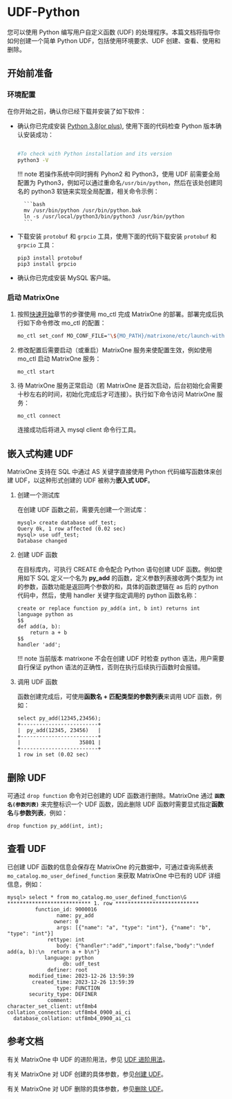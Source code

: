 # UDF-Python

您可以使用 Python 编写用户自定义函数 (UDF) 的处理程序。本篇文档将指导你如何创建一个简单 Python UDF，包括使用环境要求、UDF 创建、查看、使用和删除。

## 开始前准备

### 环境配置

在你开始之前，确认你已经下载并安装了如下软件：

- 确认你已完成安装 [Python 3.8(or plus)](https://www.python.org/downloads/), 使用下面的代码检查 Python 版本确认安装成功：

    ```bash

    #To check with Python installation and its version
    python3 -V

    ```

    !!! note
        若操作系统中同时拥有 Pyhon2 和 Python3，使用 UDF 前需要全局配置为 Python3，例如可以通过重命名`/usr/bin/python`，然后在该处创建同名的 python3 软链来实现全局配置，相关命令示例：

        ```bash
        mv /usr/bin/python /usr/bin/python.bak
        ln -s /usr/local/python3/bin/python3 /usr/bin/python
        ```

- 下载安装 `protobuf` 和 `grpcio` 工具，使用下面的代码下载安装 `protobuf` 和 `grpcio` 工具：

    ```
    pip3 install protobuf
    pip3 install grpcio
    ```

- 确认你已完成安装 MySQL 客户端。

### 启动 MatrixOne

1. 按照[快速开始](../../Get-Started/install-standalone-matrixone.md)章节的步骤使用 mo_ctl 完成 MatrixOne 的部署。部署完成后执行如下命令修改 mo_ctl 的配置：

    ```bash
    mo_ctl set_conf MO_CONF_FILE="\${MO_PATH}/matrixone/etc/launch-with-python-udf-server/launch.toml"
    ```

2. 修改配置后需要启动（或重启）MatrixOne 服务来使配置生效，例如使用 mo_ctl 启动 MatrixOne 服务：

    ```bash
    mo_ctl start
    ```

3. 待 MatrixOne 服务正常启动（若 MatrixOne 是首次启动，后台初始化会需要十秒左右的时间，初始化完成后才可连接）。执行如下命令访问 MatrixOne 服务：

    ```
    mo_ctl connect
    ```

    连接成功后将进入 mysql client 命令行工具。

## 嵌入式构建 UDF

MatrixOne 支持在 SQL 中通过 AS 关键字直接使用 Python 代码编写函数体来创建 UDF，以这种形式创建的 UDF 被称为**嵌入式 UDF**。

1. 创建一个测试库

    在创建 UDF 函数之前，需要先创建一个测试库：

    ```mysql
    mysql> create database udf_test;
    Query 0k, 1 row affected (0.02 sec)
    mysql> use udf_test;
    Database changed
    ```

2. 创建 UDF 函数

    在目标库内，可执行 CREATE 命令配合 Python 语句创建 UDF 函数。例如使用如下 SQL 定义一个名为 **py_add** 的函数，定义参数列表接收两个类型为 int 的参数，函数功能是返回两个参数的和，具体的函数逻辑在 as 后的 python 代码中，然后，使用 handler 关键字指定调用的 python 函数名称：

    ```mysql
    create or replace function py_add(a int, b int) returns int language python as 
    $$
    def add(a, b):
        return a + b
    $$
    handler 'add';
    ```

    !!! note
        当前版本 matrixone 不会在创建 UDF 时检查 python 语法，用户需要自行保证 python 语法的正确性，否则在执行后续执行函数时会报错。

3. 调用 UDF 函数

    函数创建完成后，可使用**函数名 + 匹配类型的参数列表**来调用 UDF 函数，例如：

    ```mysql
    select py_add(12345,23456);
    +-------------------------+
    |  py_add(12345, 23456)   |
    +-------------------------+
    |                   35801 |
    +-------------------------+
    1 row in set (0.02 sec)
    ```

## 删除 UDF

可通过 `drop function` 命令对已创建的 UDF 函数进行删除。MatrixOne 通过 **`函数名(参数列表)`** 来完整标识一个 UDF 函数，因此删除 UDF 函数时需要显式指定**函数名**与**参数列表**，例如：

```mysql
drop function py_add(int, int);
```

## 查看 UDF

已创建 UDF 函数的信息会保存在 MatrixOne 的元数据中，可通过查询系统表 `mo_catalog.mo_user_defined_function` 来获取 MatrixOne 中已有的 UDF 详细信息，例如：

```mysql
mysql> select * from mo_catalog.mo_user_defined_function\G
*************************** 1. row ***************************
         function_id: 9000016
                name: py_add
               owner: 0
                args: [{"name": "a", "type": "int"}, {"name": "b", "type": "int"}]
             rettype: int
                body: {"handler":"add","import":false,"body":"\ndef add(a, b):\n  return a + b\n"}
            language: python
                  db: udf_test
             definer: root
       modified_time: 2023-12-26 13:59:39
        created_time: 2023-12-26 13:59:39
                type: FUNCTION
       security_type: DEFINER
             comment: 
character_set_client: utf8mb4
collation_connection: utf8mb4_0900_ai_ci
  database_collation: utf8mb4_0900_ai_ci
```

## 参考文档

有关 MatrixOne 中 UDF 的进阶用法，参见 [UDF 进阶用法](udf-python-advanced.md)。

有关 MatrixOne 对 UDF 创建的具体参数，参见[创建 UDF](../../Reference/SQL-Reference/Data-Definition-Language/create-function-python.md)。

有关 MatrixOne 对 UDF 删除的具体参数，参见[删除 UDF](../../Reference/SQL-Reference/Data-Definition-Language/drop-function.md)。
